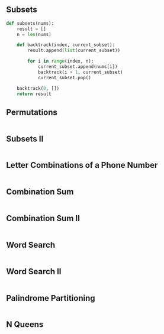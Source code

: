 ## Subsets
```python
def subsets(nums):
    result = []
    n = len(nums)

    def backtrack(index, current_subset):
        result.append(list(current_subset))

        for i in range(index, n):
            current_subset.append(nums[i])
            backtrack(i + 1, current_subset)
            current_subset.pop()

    backtrack(0, [])
    return result
```
## Permutations
```python
```
## Subsets II
```python
```
## Letter Combinations of a Phone Number
```python
```
## Combination Sum
```python
```
## Combination Sum II
```python
```
## Word Search
```python
```
## Word Search II
```python
```
## Palindrome Partitioning
```python
```
## N Queens
```python
```

